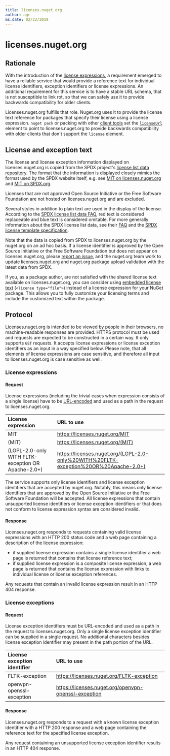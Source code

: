 ```yaml
---
title: licenses.nuget.org
author: agr
ms.date: 02/22/2019
---
```

# licenses.nuget.org

## Rationale

With the introduction of the [license expressions](../reference/nuspec.md#license), a requirement emerged to have a reliable service
that would provide a reference text for individual license identifiers, exception identifiers or license expressions.
An additional requirement for this service is to have a stable URL schema, that is not susceptible to link rot,
so that we can safely use it to provide backwards compatibility for older clients.

Licenses.nuget.org fulfills that role. Nuget.org uses it to provide the license text reference for packages that
specify their license using a license expression. `nuget pack` or packing with other
[client tools](../install-nuget-client-tools.md) set
the [`licenseUrl`](../reference/nuspec.md#licenseurl) element to point to licenses.nuget.org to provide backwards
compatibility with older clients that don't support the `license` element.

## License and exception text

The license and license exception information displayed on licenses.nuget.org is copied from the SPDX project's [license list data repository](https://github.com/spdx/license-list-data). The format that the information is displayed closely mimics the format used by the SPDX website itself, e.g. see [MIT on licenses.nuget.org](https://licenses.nuget.org/MIT) and [MIT on SPDX.org](https://spdx.org/licenses/MIT.html).

Licenses that are not approved Open Source Initiative or the Free Software Foundation are not hosted on licenses.nuget.org and are excluded.

Several styles in addition to plain text are used in the display of the license. According to the [SPDX license list data FAQ](https://github.com/spdx/license-list-XML/blob/main/DOCS/faq.md#what-does-the-blue-text-and-red-text-mean-in-the-license-list-entry), red text is considered replaceable and blue text is considered omitable. For more generally information about the SPDX license list data, see their [FAQ](https://github.com/spdx/license-list-XML/blob/main/DOCS/faq.md) and the [SPDX license template specification](https://spdx.github.io/spdx-spec/v2.3/license-matching-guidelines-and-templates/).

Note that the data is copied from SPDX to licenses.nuget.org by the nuget.org on an ad hoc basis. If a license identifier is approved by the Open Source Initiative or the Free Software Foundation but does not appear on licenses.nuget.org, please [report an issue](https://github.com/NuGet/NuGetGallery/issues/new/choose), and the nuget.org team work to update licenses.nuget.org and nuget.org package upload validation with the latest data from SPDX.

If you, as a package author, are not satisfied with the shared license text available on licenses.nuget.org, you can consider using [embedded license text](../reference/nuspec.md#license) (`<license type="file">`) instead of a license expression for your NuGet package. This allows you to fully customize your licensing terms and include the customized text within the package.

## Protocol

Licenses.nuget.org is intended to be viewed by people in their browsers, no machine-readable responses are provided.
HTTPS protocol must be used and requests are expected to be constructed in a certain way. It only supports `GET` requests.
It accepts license expressions or license exception identifiers as an input in a way specified below. Please note, that all
elements of license expressions are case sensitive, and therefore all input to licenses.nuget.org is case sensitive as well.

### License expressions

#### Request

License expressions (including the trivial cases when expression consists of a single license) have to be
[URL-encoded](https://tools.ietf.org/html/rfc3986#section-2.1) and used as a path in the request to
licenses.nuget.org.

| License expression | URL to use |
|:---|:---|
| MIT                                                | <https://licenses.nuget.org/MIT> |
| (MIT)                                              | <https://licenses.nuget.org/(MIT)> |
| (LGPL-2.0-only WITH FLTK-exception OR Apache-2.0+) | <https://licenses.nuget.org/(LGPL-2.0-only%20WITH%20FLTK-exception%20OR%20Apache-2.0+)> |

The service supports only license identifiers and license exception identifiers that are accepted by
nuget.org. Notably, this means only license identifiers that are approved by the Open Source Initiative or the Free Software Foundation will be accepted. All license expressions that contain unsupported license identifiers
or license exception identifiers or that does not conform to license expression syntax are considered
invalid.

#### Response

Licenses.nuget.org responds to requests containing valid license expressions with an HTTP 200 status code and
a web page containing a description of the license expression:

* if supplied license expression contains a single license identifier a web page is returned that contains that
license reference text;
* if supplied license expression is a composite license expression, a web page is returned that contains
the license expression with links to individual license or license exception references.

Any requests that contain an invalid license expression result in an HTTP 404 response.

### License exceptions

#### Request

License exception identifiers must be URL-encoded and used as a path in the request to licenses.nuget.org.
Only a single license exception identifier can be supplied in a single request. No additional characters besides
license exception identifier may present in the path portion of the URL.

| License exception identifier | URL to use |
|:---|:---|
|FLTK-exception            | <https://licenses.nuget.org/FLTK-exception> |
|openvpn-openssl-exception | <https://licenses.nuget.org/openvpn-openssl-exception> |

#### Response

Licenses.nuget.org responds to a request with a known license exception identifier with a HTTP 200 response and
a web page containing the reference text for the specified license exception.

Any request containing an unsupported license exception identifier results in an HTTP 404 response.
